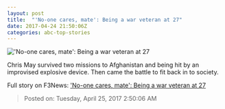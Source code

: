 ```yaml
---
layout: post
title:  "'No-one cares, mate': Being a war veteran at 27"
date: 2017-04-24 21:50:06Z
categories: abc-top-stories
---
```


!['No-one cares, mate': Being a war veteran at 27](http://www.abc.net.au/news/image/8467154-1x1-700x700.jpg)

Chris May survived two missions to Afghanistan and being hit by an improvised explosive device. Then came the battle to fit back in to society.


Full story on F3News: ['No-one cares, mate': Being a war veteran at 27](http://www.f3nws.com/n/KShXYD)

> Posted on: Tuesday, April 25, 2017 2:50:06 AM
